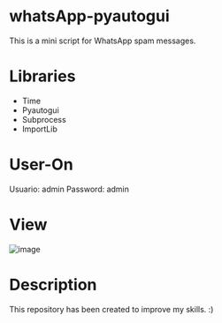 # whatsApp-pyautogui
This is a mini script for WhatsApp spam messages.

# Libraries
- Time
- Pyautogui
- Subprocess
- ImportLib

# User-On
Usuario: admin
Password: admin

# View
![image](https://github.com/claudiosc01/whatsApp-pyautogui/assets/138518422/0e7c02e0-fcb3-4501-9497-28365493bafc)

# Description
This repository has been created to improve my skills. :)
